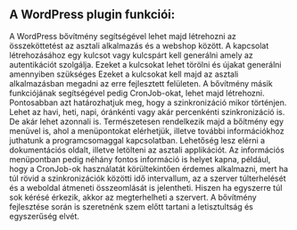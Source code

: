 ## A WordPress plugin funkciói:

A WordPress bővítmény segítségével lehet majd létrehozni az összeköttetést az asztali alkalmazás és a webshop között. A kapcsolat létrehozásához egy kulcsot vagy kulcspárt kell generálni amely az autentikációt szolgálja. Ezeket a kulcsokat lehet törölni és újakat generálni amennyiben szükséges Ezeket a kulcsokat kell majd az asztali alkalmazásban megadni az erre fejlesztett felületen. A bővítmény másik funkciójának segítségével pedig CronJob-okat, lehet majd létrehozni. Pontosabban azt határozhatjuk meg, hogy a szinkronizáció mikor történjen. Lehet az havi, heti, napi, óránkénti vagy akár percenkénti szinkronizáció is. De akár lehet azonnali is. Természetesen rendelkezik majd a bőítmény egy menüvel is, ahol a menüpontokat elérhetjük, illetve további információkhoz juthatunk a programcsomaggal kapcsolatban. Lehetőség lesz elérni a dokumentációs oldalt, illetve letölteni az asztali applikációt. Az információs menüpontban pedig néhány fontos információ is helyet kapna, például, hogy a CronJob-ok használatát körültekintően érdemes alkalmazni, mert ha túl rövid a szinkronizációk közötti idő intervallum, az a szerver túlterhelését és a weboldal átmeneti összeomlását is jelentheti. Hiszen ha egyszerre túl sok kérésé érkezik, akkor az megterhelheti a szervert. A bővítmény fejlesztése során is szeretnénk szem előtt tartani a letisztultság és egyszerűség elvét.
